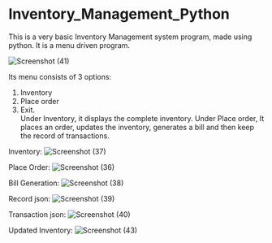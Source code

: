 # Inventory_Management_Python
This is a very basic Inventory Management system program, made using python. It is a menu driven program.

![Screenshot (41)](https://user-images.githubusercontent.com/89790330/131858743-cd616721-d395-4d70-9ce0-b836822fc6cd.png)

Its menu consists of 3 options:
1.	Inventory
2.	Place order
3.	Exit.                                                                                                                                                                        
Under Inventory, it displays the complete inventory. Under Place order, It places an order, updates the inventory, generates a bill and then keep the record of transactions.




Inventory:
![Screenshot (37)](https://user-images.githubusercontent.com/89790330/131855640-944d0324-8d77-469d-a911-11707d2a4379.png)




Place Order:
![Screenshot (36)](https://user-images.githubusercontent.com/89790330/131855742-f0c2051e-f325-46b8-8ede-f6640bbc4608.png)




Bill Generation:
![Screenshot (38)](https://user-images.githubusercontent.com/89790330/131855807-0695c992-a9ba-453d-8770-a38b6ff44eca.png)




Record json:
![Screenshot (39)](https://user-images.githubusercontent.com/89790330/131855984-ca38a01c-afbb-46c2-8707-88145a72f6cd.png)




Transaction json:
![Screenshot (40)](https://user-images.githubusercontent.com/89790330/131856016-be4668d0-a940-455b-a011-9051aad159fe.png)
  
  

Updated Inventory:
![Screenshot (43)](https://user-images.githubusercontent.com/89790330/132206793-2aaabb17-82db-4de7-a906-271e3c263bc1.png)
